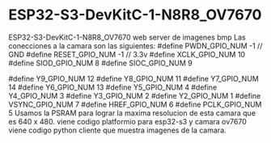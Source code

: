 # ESP32-S3-DevKitC-1-N8R8_OV7670
ESP32-S3-DevKitC-1-N8R8_OV7670 web server de imagenes bmp
Las conecciones a la camara son las siguientes:
#define PWDN_GPIO_NUM    -1 // GND
#define RESET_GPIO_NUM   -1 // 3.3v
#define XCLK_GPIO_NUM    10
#define SIOD_GPIO_NUM    8
#define SIOC_GPIO_NUM    9

#define Y9_GPIO_NUM      12
#define Y8_GPIO_NUM      11
#define Y7_GPIO_NUM      14
#define Y6_GPIO_NUM      13
#define Y5_GPIO_NUM      4
#define Y4_GPIO_NUM      3
#define Y3_GPIO_NUM      2
#define Y2_GPIO_NUM      1
#define VSYNC_GPIO_NUM   7
#define HREF_GPIO_NUM    6
#define PCLK_GPIO_NUM    5
Usamos la PSRAM para lograr la maxima resolucion de esta camara que es 640 x 480.
viene codigo platformio para esp32-s3 y camara ov7670
viene codigo python cliente que muestra imagenes de la camara.
